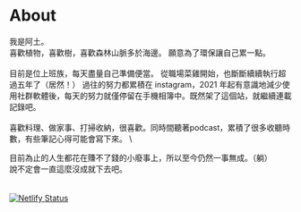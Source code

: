 # About
  我是阿土。\
  喜歡植物，喜歡樹，喜歡森林山脈多於海邊。
  願意為了環保讓自己累一點。
  \
\
  目前是位上班族，每天盡量自己準備便當。
  從職場菜雞開始，也斷斷續續執行超過五年了（居然！）
  過往的努力都累積在 instagram，2021
  年起有意識地減少使用社群軟體後，每天的努力就僅停留在手機相簿中。既然架了這個站，就繼續連載記錄吧。
\
\
  喜歡料理、做家事、打掃收納，很喜歡。同時間聽著podcast，累積了很多收聽時數，有些筆記心得可能會寫下來。
  \

  目前為止的人生都花在賺不了錢的小廢事上，所以至今仍然一事無成。（躺）
  \
  說不定會一直這麼沒成就下去吧。
\
\
\
[![Netlify Status](https://api.netlify.com/api/v1/badges/f6740d21-1b94-4000-8d94-c5566fc38736/deploy-status)](https://app.netlify.com/sites/atwo/deploys)
